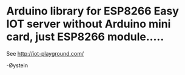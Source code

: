 # Arduino library for ESP8266 Easy IOT server without Arduino mini card, just ESP8266 module.....

See http://iot-playground.com/

-Øystein
